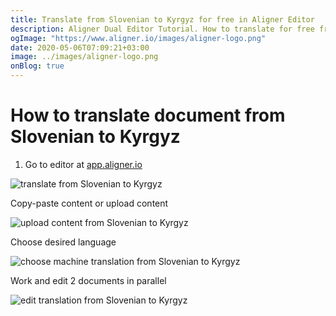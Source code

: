 ```yaml
---
title: Translate from Slovenian to Kyrgyz for free in Aligner Editor
description: Aligner Dual Editor Tutorial. How to translate for free from Slovenian to Kyrgyz. Aligner is multilingual document management platform. 
ogImage: "https://www.aligner.io/images/aligner-logo.png"
date: 2020-05-06T07:09:21+03:00
image: ../images/aligner-logo.png
onBlog: true
---
```


# How to translate document from Slovenian to Kyrgyz

1. Go to editor at [app.aligner.io](https://app.aligner.io "Aligner App web page")

![translate from Slovenian to Kyrgyz](../aligner-blank-editor.png "translate from Slovenian to Kyrgyz")

Copy-paste content or upload content

![upload content from Slovenian to Kyrgyz](../aligner-uploaded-document.png "upload content from Slovenian to Kyrgyz")

Choose desired language

![choose machine translation from Slovenian to Kyrgyz](../aligner-language-dropdown.png "choose machine translation from Slovenian to Kyrgyz")

Work and edit 2 documents in parallel

![edit translation from Slovenian to Kyrgyz](../aligner-double-sitded-editor.png "edit translation from Slovenian to Kyrgyz")

